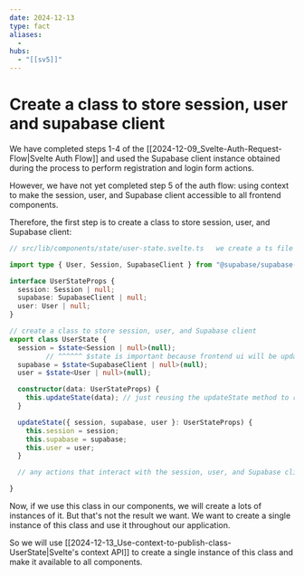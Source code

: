 ```yaml
---
date: 2024-12-13
type: fact
aliases:
  -
hubs:
  - "[[sv5]]"
---
```


# Create a class to store session, user and supabase client

We have completed steps 1-4 of the [[2024-12-09_Svelte-Auth-Request-Flow|Svelte Auth Flow]] and used the Supabase client instance obtained during the process to perform registration and login form actions.

However, we have not yet completed step 5 of the auth flow: using context to make the session, user, and Supabase client accessible to all frontend components.

Therefore, the first step is to create a class to store session, user, and Supabase client:

```ts
// src/lib/components/state/user-state.svelte.ts   we create a ts file to store session, user, and Supabase client by a class

import type { User, Session, SupabaseClient } from "@supabase/supabase-js";  // Supabase library provides types for session, user, and SupabaseClient

interface UserStateProps {
  session: Session | null;
  supabase: SupabaseClient | null;
  user: User | null;
}

// create a class to store session, user, and Supabase client
export class UserState {
  session = $state<Session | null>(null);
         // ^^^^^^ $state is important because frontend ui will be updated when the value changes
  supabase = $state<SupabaseClient | null>(null);
  user = $state<User | null>(null);

  constructor(data: UserStateProps) {
    this.updateState(data); // just reusing the updateState method to reduce code duplication
  }

  updateState({ session, supabase, user }: UserStateProps) {
    this.session = session;
    this.supabase = supabase;
    this.user = user;
  }

  // any actions that interact with the session, user, and Supabase client should be as methods of this class!

}

```

Now, if we use this class in our components, we will create a lots of instances of it. But that's not the result we want. We want to create a single instance of this class and use it throughout our application. 

So we will use [[2024-12-13_Use-context-to-publish-class-UserState|Svelte's context API]] to create a single instance of this class and make it available to all components. 
